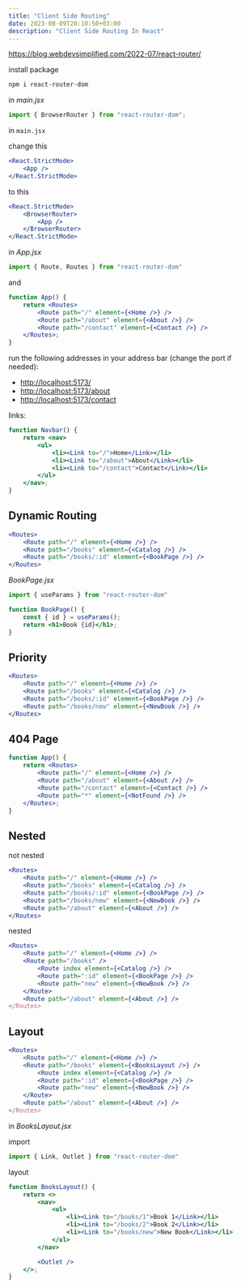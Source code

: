 ```yaml
---
title: "Client Side Routing"
date: 2023-08-09T20:10:50+03:00
description: "Client Side Routing In React"
---
```


<https://blog.webdevsimplified.com/2022-07/react-router/>

install package

```sh
npm i react-router-dom
```

in *main.jsx*

```jsx
import { BrowserRouter } from "react-router-dom";
```

in `main.jsx`

change this

```jsx
<React.StrictMode>
	<App />
</React.StrictMode>
```

to this

```jsx {hl_lines=[2,4]}
<React.StrictMode>
	<BrowserRouter>
		<App />
	</BrowserRouter>
</React.StrictMode>
```

in *App.jsx*

```jsx
import { Route, Routes } from "react-router-dom"
```

and

```jsx
function App() {
	return <Routes>
		<Route path="/" element={<Home />} />
		<Route path="/about" element={<About />} />
		<Route path="/contact" element={<Contact />} />
	</Routes>;
}
```

run the following addresses in your address bar
(change the port if needed):

* <http://localhost:5173/>
* <http://localhost:5173/about>
* <http://localhost:5173/contact>

links:

```jsx
function Navbar() {
	return <nav>
		<ul>
			<li><Link to="/">Home</Link></li>
			<li><Link to="/about">About</Link></li>
			<li><Link to="/contact">Contact</Link></li>
		</ul>
	</nav>;
}
```

## Dynamic Routing

```jsx
<Routes>
	<Route path="/" element={<Home />} />
	<Route path="/books" element={<Catalog />} />
	<Route path="/books/:id" element={<BookPage />} />
</Routes>
```

*BookPage.jsx*

```jsx
import { useParams } from "react-router-dom"

function BookPage() {
	const { id } = useParams();
	return <h1>Book {id}</h1>;
}
```

## Priority

```jsx
<Routes>
	<Route path="/" element={<Home />} />
	<Route path="/books" element={<Catalog />} />
	<Route path="/books/:id" element={<BookPage />} />
	<Route path="/books/new" element={<NewBook />} />
</Routes>
```

## 404 Page

```jsx
function App() {
	return <Routes>
		<Route path="/" element={<Home />} />
		<Route path="/about" element={<About />} />
		<Route path="/contact" element={<Contact />} />
		<Route path="*" element={<NotFound />} />
	</Routes>;
}
```

## Nested

not nested

```jsx
<Routes>
	<Route path="/" element={<Home />} />
	<Route path="/books" element={<Catalog />} />
	<Route path="/books/:id" element={<BookPage />} />
	<Route path="/books/new" element={<NewBook />} />
	<Route path="/about" element={<About />} />
</Routes>
```

nested

```jsx
<Routes>
	<Route path="/" element={<Home />} />
	<Route path="/books" />
		<Route index element={<Catalog />} />
		<Route path=":id" element={<BookPage />} />
		<Route path="new" element={<NewBook />} />
	</Route>
	<Route path="/about" element={<About />} />
</Routes>
```

## Layout

```jsx
<Routes>
	<Route path="/" element={<Home />} />
	<Route path="/books" element={<BooksLayout />} />
		<Route index element={<Catalog />} />
		<Route path=":id" element={<BookPage />} />
		<Route path="new" element={<NewBook />} />
	</Route>
	<Route path="/about" element={<About />} />
</Routes>
```

in *BooksLayout.jsx*

import

```jsx
import { Link, Outlet } from "react-router-dom"
```

layout

```jsx
function BooksLayout() {
	return <>
		<nav>
			<ul>
				<li><Link to="/books/1">Book 1</Link></li>
				<li><Link to="/books/2">Book 2</Link></li>
				<li><Link to="/books/new">New Book</Link></li>
			</ul>
		</nav>

		<Outlet />
	</>;
}
```
